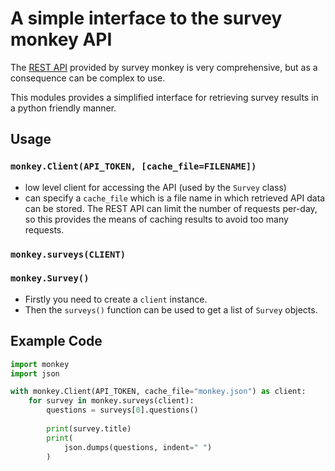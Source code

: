 # A simple interface to the survey monkey API
The [REST API](https://developer.surveymonkey.com/api/v3/) provided by survey monkey is very comprehensive, but as a consequence can be complex to use.

This modules provides a simplified interface for retrieving survey results in a python friendly manner.

## Usage
### `monkey.Client(API_TOKEN, [cache_file=FILENAME])`
- low level client for accessing the API (used by the `Survey` class)
- can specify a `cache_file` which is a file name in which retrieved API data can be stored. The REST API can limit the number of requests per-day, so this provides the means of caching results to avoid too many requests.

### `monkey.surveys(CLIENT)`

### `monkey.Survey()`

- Firstly you need to create a `client` instance.
- Then the `surveys()` function can be used to get a list of `Survey` objects.


## Example Code
```python
import monkey
import json

with monkey.Client(API_TOKEN, cache_file="monkey.json") as client:
    for survey in monkey.surveys(client):
        questions = surveys[0].questions()
    
        print(survey.title)
        print(
            json.dumps(questions, indent=" ")
        )
```
